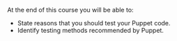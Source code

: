 At the end of this course you will be able to:

* State reasons that you should test your Puppet code.
* Identify testing methods recommended by Puppet.